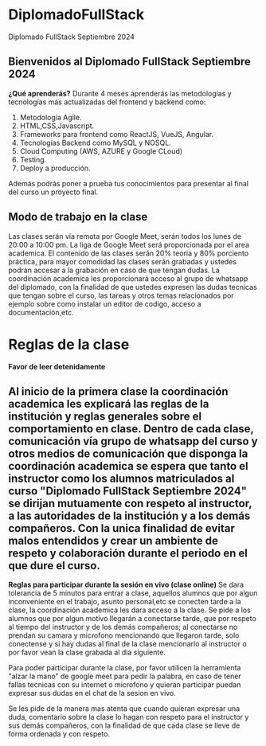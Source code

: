 # DiplomadoFullStack
Diplomado FullStack Septiembre 2024

## Bienvenidos al Diplomado FullStack Septiembre 2024

**¿Qué aprenderás?**
Durante 4 meses aprenderás las metodologías y tecnologías más actualizadas del frontend y backend como:

1. Metodología Agile.
2. HTML,CSS,Javascript.
3. Frameworks para frontend como ReactJS, VueJS, Angular.
4. Tecnologías Backend como MySQL y NOSQL.
5. Cloud Computing (AWS, AZURE y Google CLoud)
6. Testing.
7. Deploy a producción.

Además podrás poner a prueba tus conocimientos para presentar al final del curso un proyecto final.

## Modo de trabajo en la clase 

Las clases serán vía remota por Google Meet, serán todos los lunes de 20:00 a 10:00 pm. La liga de Google Meet será proporcionada por el area academica.
El contenido de las clases serán 20% teoria y 80% porciento práctica, para mayor comodidad las clases serán grabadas y ustedes podrán accesar a la grabación en caso de que tengan dudas.
La coordinación academica les proporcionará acceso al grupo de whatsapp del diplomado, con la finalidad de que ustedes expresen las dudas tecnicas que tengan sobre el curso, las tareas y otros temas relacionados por ejemplo sobre como instalar un editor de codigo, acceso a documentación,etc. 

# Reglas de la clase
**Favor de leer detenidamente**
## Al inicio de la primera clase la coordinación academica les explicará las reglas de la institución y reglas generales sobre el comportamiento en clase. Dentro de cada clase, comunicación vía grupo de whatsapp del curso y otros medios de comunicación que disponga la coordinación academica se espera que tanto el instructor como los alumnos matriculados al curso "Diplomado FullStack Septiembre 2024" se dirijan mutuamente con respeto al instructor, a las autoridades de la institución y a los demás compañeros. Con la unica finalidad de evitar malos entendidos y crear un ambiente de respeto y colaboración durante el periodo en el que dure el curso. 

**Reglas para participar durante la sesión en vivo (clase online)**
Se dara tolerancia de 5 minutos para entrar a clase, aquellos alumnos que por algun inconveniente en el trabajo, asunto personal,etc se conecten tarde a la clase, la coordinación academica les dara acceso a la clase. Se pide a los alumnos que por algun motivo llegarán a conectarse tarde, que por respeto al tiempo del instructor y de los demás compañeros; al conectarse no prendan su camara y microfono mencionando que llegaron tarde, solo conectense y si hay dudas al final de la clase mencionarlo al instructor o por favor vean la clase grabada al dia siguiente.

Para poder participar durante la clase, por favor utilicen la herramienta "alzar la mano" de google meet para pedir la palabra, en caso de tener fallas tecnicas con su internet o microfono y quieran participar puedan expresar sus dudas en el chat de la sesion en vivo. 

Se les pide de la manera mas atenta que cuando quieran expresar una duda, comentario sobre la clase lo hagan con respeto para el instructor y sus demás compañeros, con la finalidad de que  cada clase se lleve de forma ordenada y con respeto. 




